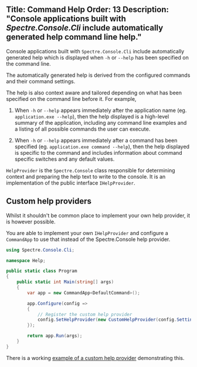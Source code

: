 Title: Command Help
Order: 13
Description: "Console applications built with *Spectre.Console.Cli* include automatically generated help command line help."
---

Console applications built with `Spectre.Console.Cli` include automatically generated help which is displayed when `-h` or `--help` has been specified on the command line.

The automatically generated help is derived from the configured commands and their command settings.

The help is also context aware and tailored depending on what has been specified on the command line before it. For example,

1. When `-h` or `--help` appears immediately after the application name (eg. `application.exe --help`), then the help displayed is a high-level summary of the application, including any command line examples and a listing of all possible commands the user can execute. 

2. When `-h` or `--help` appears immediately after a command has been specified (eg. `application.exe command --help`), then the help displayed is specific to the command and includes information about command specific switches and any default values. 

`HelpProvider` is the `Spectre.Console` class responsible for determining context and preparing the help text to write to the console. It is an implementation of the public interface `IHelpProvider`.

## Custom help providers

Whilst it shouldn't be common place to implement your own help provider, it is however possible. 

You are able to implement your own `IHelpProvider` and configure a `CommandApp` to use that instead of the Spectre.Console help provider. 

```csharp
using Spectre.Console.Cli;

namespace Help;

public static class Program
{
    public static int Main(string[] args)
    {
        var app = new CommandApp<DefaultCommand>();

        app.Configure(config =>
        {
            // Register the custom help provider
            config.SetHelpProvider(new CustomHelpProvider(config.Settings));
        });

        return app.Run(args);
    }
}
```

There is a working [example of a custom help provider](https://github.com/spectreconsole/spectre.console/tree/main/examples/Cli/Help) demonstrating this.

